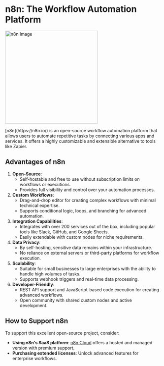 # n8n: The Workflow Automation Platform
<p align="left">
  <img src="https://user-images.githubusercontent.com/10284570/173569848-c624317f-42b1-45a6-ab09-f0ea3c247648.png" alt="n8n Image" width="300">
</p>
[n8n](https://n8n.io/) is an open-source workflow automation platform that allows users to automate repetitive tasks by connecting various apps and services. It offers a highly customizable and extensible alternative to tools like Zapier.

## Advantages of n8n
1. **Open-Source**:
   - Self-hostable and free to use without subscription limits on workflows or executions.
   - Provides full visibility and control over your automation processes.
2. **Custom Workflows**:
   - Drag-and-drop editor for creating complex workflows with minimal technical expertise.
   - Supports conditional logic, loops, and branching for advanced automation.
3. **Integration Capabilities**:
   - Integrates with over 200 services out of the box, including popular tools like Slack, GitHub, and Google Sheets.
   - Easily extendable with custom nodes for niche requirements.
4. **Data Privacy**:
   - By self-hosting, sensitive data remains within your infrastructure.
   - No reliance on external servers or third-party platforms for workflow execution.
5. **Scalability**:
   - Suitable for small businesses to large enterprises with the ability to handle high volumes of tasks.
   - Supports webhook triggers and real-time data processing.
6. **Developer-Friendly**:
   - REST API support and JavaScript-based code execution for creating advanced workflows.
   - Open community with shared custom nodes and active development.

## How to Support n8n
To support this excellent open-source project, consider:
- **Using n8n's SaaS platform**: [n8n Cloud](https://n8n.io/pricing) offers a hosted and managed version with premium support.
- **Purchasing extended licenses**: Unlock advanced features for enterprise workflows.